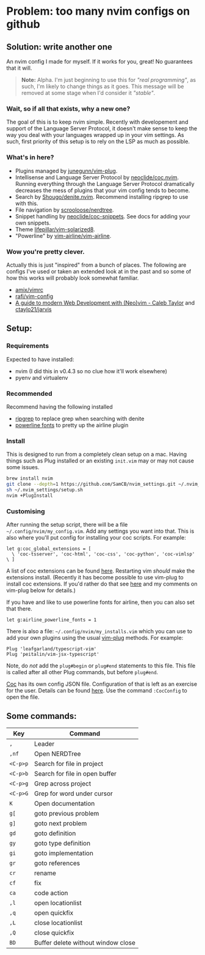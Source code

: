# Problem: too many nvim configs on github
## Solution: write another one

An nvim config I made for myself.
If it works for you, great!
No guarantees that it will.

> **Note:** Alpha. I'm just beginning to use this for _"real programming"_, as such, I'm likely to change things as it goes.
> This message will be removed at some stage when I'd consider it _"stable"_.

### Wait, so if all that exists, why a new one?

The goal of this is to keep nvim simple.
Recently with developement and support of the Language Server Protocol, it doesn't make sense to keep the way you deal with your languages wrapped up in your vim settings.
As such, first priority of this setup is to rely on the LSP as much as possible.

### What's in here?

* Plugins managed by [junegunn/vim-plug](https://github.com/junegunn/vim-plug).
* Intellisense and Language Server Protocol by [neoclide/coc.nvim](https://github.com/neoclide/coc.nvim). Running everything through the Language Server Protocol dramatically decreases the mess of plugins that your vim config tends to become.
* Search by [Shougo/denite.nvim](https://github.com/Shougo/denite.nvim). Recommend installing ripgrep to use with this.
* File navigation by [scrooloose/nerdtree](https://github.com/scrooloose/nerdtree).
* Snippet handling by [neoclide/coc-snippets](https://github.com/neoclide/coc-snippets). See docs for adding your own snippets.
* Theme [lifepillar/vim-solarized8](https://github.com/lifepillar/vim-solarized8).
* "Powerline" by [vim-airline/vim-airline](https://github.com/vim-airline/vim-airline).

### Wow you're pretty clever.

Actually this is just "inspired" from a bunch of places.
The following are configs I've used or taken an extended look at in the past and so some of how this works will probably look somewhat familiar.

* [amix/vimrc](https://github.com/amix/vimrc)
* [rafi/vim-config](https://github.com/rafi/vim-config)
* [A guide to modern Web Development with (Neo)vim - Caleb Taylor](https://www.freecodecamp.org/news/a-guide-to-modern-web-development-with-neo-vim-333f7efbf8e2/) and [ctaylo21/jarvis](https://github.com/ctaylo21/jarvis)

## Setup:

### Requirements

Expected to have installed:

* nvim (I did this in v0.4.3 so no clue how it'll work elsewhere)
* pyenv and virtualenv

### Recommended

Recommend having the following installed

* [ripgrep](https://github.com/BurntSushi/ripgrep) to replace grep when searching with denite
* [powerline fonts](https://powerline.readthedocs.io/en/master/installation.html#patched-fonts) to pretty up the airline plugin

### Install

This is designed to run from a completely clean setup on a mac.
Having things such as Plug installed or an existing `init.vim` may or may not cause some issues.

```sh
brew install nvim
git clone --depth=1 https://github.com/SamCB/nvim_settings.git ~/.nvim_settings
sh ~/.nvim_settings/setup.sh
nvim +PlugInstall
```

### Customising

After running the setup script, there will be a file `~/.config/nvim/my_config.vim`.
Add any settings you want into that.
This is also where you'll put config for installing your coc scripts.
For example:

```vim
let g:coc_global_extensions = [
  \ 'coc-tsserver', 'coc-html', 'coc-css', 'coc-python', 'coc-vimlsp'
\ ]
```

A list of coc extensions can be found [here](https://github.com/neoclide/coc.nvim/wiki/Using-coc-extensions#implemented-coc-extensions).
Restarting vim *should* make the extensions install.
(Recently it has become possible to use vim-plug to install coc extensions.
If you'd rather do that see [here](https://github.com/neoclide/coc.nvim/wiki/Using-coc-extensions#use-vims-plugin-manager-for-coc-extension) and my comments on vim-plug below for details.)

If you have and like to use powerline fonts for airline, then you can also set that there.

```vim
let g:airline_powerline_fonts = 1
```

There is also a file: `~/.config/nvim/my_installs.vim` which you can use to add your own plugins using the usual [vim-plug](https://github.com/junegunn/vim-plug) methods.
For example:

```vim
Plug 'leafgarland/typescript-vim'
Plug 'peitalin/vim-jsx-typescript'
```

Note, do _not_ add the `plug#begin` or `plug#end` statements to this file.
This file is called after all other Plug commands, but before `plug#end`.

[Coc](https://github.com/neoclide/coc.nvim) has its own config JSON file.
Configuration of that is left as an exercise for the user.
Details can be found [here](https://github.com/neoclide/coc.nvim/wiki/Using-the-configuration-file).
Use the command `:CocConfig` to open the file.

## Some commands:

| Key | Command |
| --- | ------- |
| `,` | Leader |
| `,nf` | Open NERDTree |
| `<C-p>p` | Search for file in project |
| `<C-p>b` | Search for file in open buffer |
| `<C-p>g` | Grep across project |
| `<C-p>G` | Grep for word under cursor |
| `K` | Open documentation |
| `g[` | goto previous problem |
| `g]` | goto next problem |
| `gd` | goto definition |
| `gy` | goto type definition |
| `gi` | goto implementation |
| `gr` | goto references |
| `cr` | rename |
| `cf` | fix |
| `ca` | code action |
| `,l` | open locationlist |
| `,q` | open quickfix |
| `,L` | close locationlist |
| `,Q` | close quickfix |
| `BD` | Buffer delete without window close |
